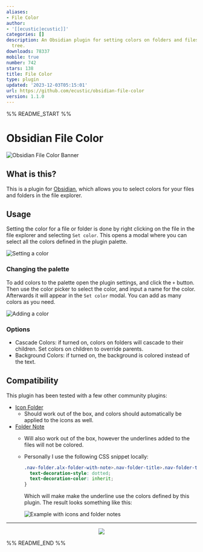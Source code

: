 ```yaml
---
aliases:
- File Color
author:
- '[[ecustic|ecustic]]'
categories: []
description: An Obsidian plugin for setting colors on folders and files in the file
  tree.
downloads: 78337
mobile: true
number: 742
stars: 138
title: File Color
type: plugin
updated: '2023-12-03T05:15:01'
url: https://github.com/ecustic/obsidian-file-color
version: 1.1.0
---
```


%% README_START %%

# Obsidian File Color

![Obsidian File Color Banner](https://raw.githubusercontent.com/ecustic/obsidian-file-color/HEAD/docs/images/hero-rounded.png)

## What is this?
This is a plugin for [Obsidian](https://obsidian.md), which allows you to select colors for your files and folders in the file explorer.

## Usage

Setting the color for a file or folder is done by right clicking on the file in the file explorer and selecting `Set color`. This opens a modal where you can select all the colors defined in the plugin palette.

![Setting a color](https://raw.githubusercontent.com/ecustic/obsidian-file-color/HEAD/docs/images/set-color-rounded.gif)

### Changing the palette

To add colors to the palette open the plugin settings, and click the `+` button. Then use the color picker to select the color, and input a name for the color. Afterwards it will appear in the `Set color` modal. You can add as many colors as you need.

![Adding a color](https://raw.githubusercontent.com/ecustic/obsidian-file-color/HEAD/docs/images/add-color-rounded.gif)

### Options

- Cascade Colors: if turned on, colors on folders will cascade to their children. Set colors on children to override parents.
- Background Colors: if turned on, the background is colored instead of the text.

## Compatibility

This plugin has been tested with a few other community plugins:

* [Icon Folder](https://github.com/FlorianWoelki/obsidian-icon-folder)
  * Should work out of the box, and colors should automatically be applied to the icons as well.
* [Folder Note](https://github.com/aidenlx/folder-note-core)
  * Will also work out of the box, however the underlines added to the files will not be colored.
  * Personally I use the following CSS snippet locally:

    ```css
    .nav-folder.alx-folder-with-note>.nav-folder-title>.nav-folder-title-content {
      text-decoration-style: dotted;
      text-decoration-color: inherit;
    }
    ```
    Which will make make the underline use the colors defined by this plugin. The result looks something like this:

    ![Example with icons and folder notes](https://raw.githubusercontent.com/ecustic/obsidian-file-color/HEAD/docs/images/icons-notes-rounded.png)
---

<div align="center">
  <a href="https://www.buymeacoffee.com/ecustic">
    <img src="https://media2.giphy.com/media/7ssLleBvWvESbx0BuG/giphy.gif" />
  </a>
</div>

%% README_END %%